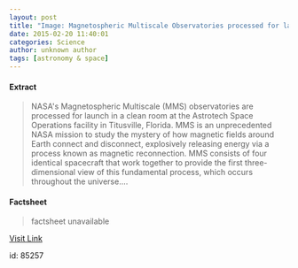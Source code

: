 ```yaml
---
layout: post
title: "Image: Magnetospheric Multiscale Observatories processed for launch"
date: 2015-02-20 11:40:01
categories: Science
author: unknown author
tags: [astronomy & space]
---
```



#### Extract
>NASA's Magnetospheric Multiscale (MMS) observatories are processed for launch in a clean room at the Astrotech Space Operations facility in Titusville, Florida. MMS is an unprecedented NASA mission to study the mystery of how magnetic fields around Earth connect and disconnect, explosively releasing energy via a process known as magnetic reconnection. MMS consists of four identical spacecraft that work together to provide the first three-dimensional view of this fundamental process, which occurs throughout the universe....

#### Factsheet
>factsheet unavailable

[Visit Link](http://phys.org/news343635029.html)

id:   85257



